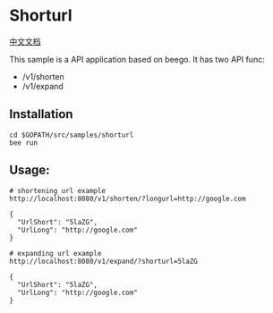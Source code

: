 # Shorturl

[中文文档](./README_ZH.md)

This sample is a API application based on beego. It has two API func:

- /v1/shorten
- /v1/expand

## Installation

```
cd $GOPATH/src/samples/shorturl
bee run
```

## Usage:

```
# shortening url example
http://localhost:8080/v1/shorten/?longurl=http://google.com

{
  "UrlShort": "5laZG",
  "UrlLong": "http://google.com"
}

# expanding url example
http://localhost:8080/v1/expand/?shorturl=5laZG

{
  "UrlShort": "5laZG",
  "UrlLong": "http://google.com"
}
```
